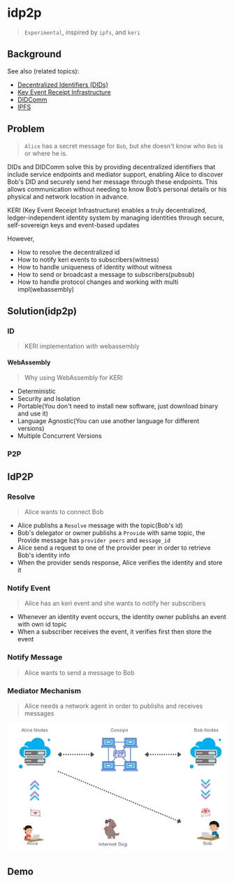 # idp2p

> `Experimental`, inspired by `ipfs`, and `keri`

## Background

See also (related topics):

* [Decentralized Identifiers (DIDs)](https://w3c.github.io/did-core)
* [Key Event Receipt Infrastructure](https://keri.one//)
* [DIDComm](https://didcomm.org/)
* [IPFS](https://ipfs.io/)


## Problem

> `Alice` has a secret message for `Bob`, but she doesn't know who `Bob` is or where he is. 

DIDs and DIDComm solve this by providing decentralized identifiers that include service endpoints and mediator support,
enabling Alice to discover Bob's DID and securely send her message through these endpoints.
This allows communication without needing to know Bob’s personal details or his physical and network location in advance.

KERI (Key Event Receipt Infrastructure) enables a truly decentralized, ledger-independent identity system by managing identities through secure, self-sovereign keys and event-based updates

However,

- How to resolve the decentralized id
- How to notify keri events to subscribers(witness)
- How to handle uniqueness of identity without witness
- How to send or broadcast a message to subscribers(pubsub)
- How to handle protocol changes and working with multi impl(webassembly)

## Solution(idp2p)

> 

### ID

> KERI implementation with webassembly



#### WebAssembly

> Why using WebAssembly for KERI

- Deterministic 
- Security and Isolation
- Portable(You don't need to install new software, just download binary and use it)
- Language Agnostic(You can use another language for different versions)
- Multiple Concurrent Versions

### P2P

## IdP2P

### Resolve

> Alice wants to connect Bob 

- Alice publishs a `Resolve` message with the topic(Bob's id)
- Bob's delegator or owner publishs a `Provide` with same topic, the Provide message has `provider peers` and `message_id` 
- Alice send a request to one of the provider peer in order to retrieve Bob's identity info
- When the provider sends response, Alice verifies the identity and store it


### Notify Event

> Alice has an keri event and she wants to notify her subscribers

- Whenever an identity event occurs, the identity owner publishs an event with own id topic
- When a subscriber receives the event, it verifies first then store the event

### Notify Message

> Alice wants to send a message to Bob


### Mediator Mechanism

> Alice needs a network agent in order to publishs and receives messages


![w:5-1000](idp2p-diagram.png) 

## Demo